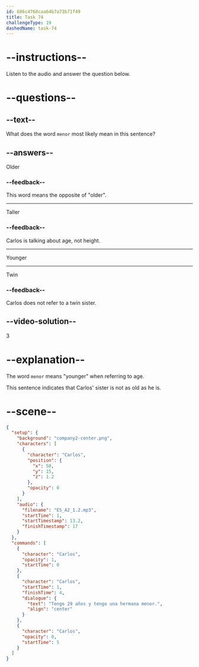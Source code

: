 ```yaml
---
id: 686c4768caa64b7a73b71f49
title: Task 74
challengeType: 19
dashedName: task-74
---
```


<!-- (Audio) Carlos: Tengo 29 años y tengo una hermana menor. -->

# --instructions--

Listen to the audio and answer the question below.

# --questions--

## --text--

What does the word `menor` most likely mean in this sentence?

## --answers--

Older

### --feedback--

This word means the opposite of "older".

---

Taller

### --feedback--

Carlos is talking about age, not height.

---

Younger

---

Twin

### --feedback--

Carlos does not refer to a twin sister.

## --video-solution--

3

# --explanation--

The word `menor` means "younger" when referring to age. 

This sentence indicates that Carlos' sister is not as old as he is.

# --scene--

```json
{
  "setup": {
    "background": "company2-center.png",
    "characters": [
      {
        "character": "Carlos",
        "position": {
          "x": 50,
          "y": 15,
          "z": 1.2
        },
        "opacity": 0
      }
    ],
    "audio": {
      "filename": "ES_A2_1.2.mp3",
      "startTime": 1,
      "startTimestamp": 13.2,
      "finishTimestamp": 17
    }
  },
  "commands": [
    {
      "character": "Carlos",
      "opacity": 1,
      "startTime": 0
    },
    {
      "character": "Carlos",
      "startTime": 1,
      "finishTime": 4,
      "dialogue": {
        "text": "Tengo 29 años y tengo una hermana menor.",
        "align": "center"
      }
    },
    {
      "character": "Carlos",
      "opacity": 0,
      "startTime": 5
    }
  ]
}
```
